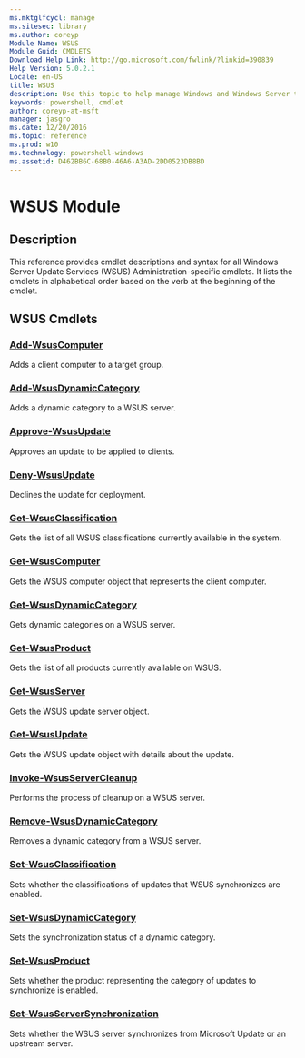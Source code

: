 ```yaml
---
ms.mktglfcycl: manage
ms.sitesec: library
ms.author: coreyp
Module Name: WSUS
Module Guid: CMDLETS
Download Help Link: http://go.microsoft.com/fwlink/?linkid=390839
Help Version: 5.0.2.1
Locale: en-US
title: WSUS
description: Use this topic to help manage Windows and Windows Server technologies with Windows PowerShell.
keywords: powershell, cmdlet
author: coreyp-at-msft
manager: jasgro
ms.date: 12/20/2016
ms.topic: reference
ms.prod: w10
ms.technology: powershell-windows
ms.assetid: D462BB6C-68B0-46A6-A3AD-2DD0523DB8BD
---
```


# WSUS Module
## Description
This reference provides cmdlet descriptions and syntax for all Windows Server Update Services (WSUS) Administration-specific cmdlets. It lists the cmdlets in alphabetical order based on the verb at the beginning of the cmdlet.

## WSUS Cmdlets
### [Add-WsusComputer](./add-wsuscomputer.md)
Adds a client computer to a target group.

### [Add-WsusDynamicCategory](./add-wsusdynamiccategory.md)
Adds a dynamic category to a WSUS server.

### [Approve-WsusUpdate](./approve-wsusupdate.md)
Approves an update to be applied to clients.

### [Deny-WsusUpdate](./deny-wsusupdate.md)
Declines the update for deployment.

### [Get-WsusClassification](./get-wsusclassification.md)
Gets the list of all WSUS classifications currently available in the system.

### [Get-WsusComputer](./get-wsuscomputer.md)
Gets the WSUS computer object that represents the client computer.

### [Get-WsusDynamicCategory](./get-wsusdynamiccategory.md)
Gets dynamic categories on a WSUS server.

### [Get-WsusProduct](./get-wsusproduct.md)
Gets the list of all products currently available on WSUS.

### [Get-WsusServer](./get-wsusserver.md)
Gets the WSUS update server object.

### [Get-WsusUpdate](./get-wsusupdate.md)
Gets the WSUS update object with details about the update.

### [Invoke-WsusServerCleanup](./invoke-wsusservercleanup.md)
Performs the process of cleanup on a WSUS server.

### [Remove-WsusDynamicCategory](./remove-wsusdynamiccategory.md)
Removes a dynamic category from a WSUS server.

### [Set-WsusClassification](./set-wsusclassification.md)
Sets whether the classifications of updates that WSUS synchronizes are enabled.

### [Set-WsusDynamicCategory](./set-wsusdynamiccategory.md)
Sets the synchronization status of a dynamic category.

### [Set-WsusProduct](./set-wsusproduct.md)
Sets whether the product representing the category of updates to synchronize is enabled.

### [Set-WsusServerSynchronization](./set-wsusserversynchronization.md)
Sets whether the WSUS server synchronizes from Microsoft Update or an upstream server.



